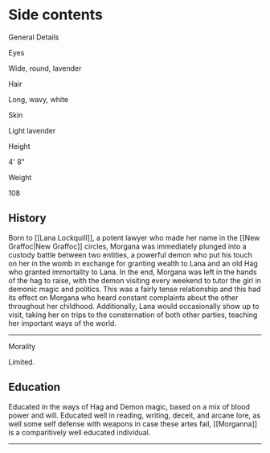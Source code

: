 
# Side contents
General Details

Eyes

Wide, round, lavender

Hair

Long, wavy, white

Skin

Light lavender

Height

4' 8"

Weight

108

## History

Born to [[Lana Lockquill]], a potent lawyer who made her name in the [[New Graffoc|New Graffoc]] circles, Morgana was immediately plunged into a custody battle between two entities, a powerful demon who put his touch on her in the womb in exchange for granting wealth to Lana and an old Hag who granted immortality to Lana. In the end, Morgana was left in the hands of the hag to raise, with the demon visiting every weekend to tutor the girl in demonic magic and politics. This was a fairly tense relationship and this had its effect on Morgana who heard constant complaints about the other throughout her childhood. Additionally, Lana would occasionally show up to visit, taking her on trips to the consternation of both other parties, teaching her important ways of the world.

* * *

Morality

Limited.

## Education

Educated in the ways of Hag and Demon magic, based on a mix of blood power and will. Educated well in reading, writing, deceit, and arcane lore, as well some self defense with weapons in case these artes fail, [[Morganna]] is a comparitively well educated individual.

* * *